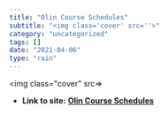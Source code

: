 ```yaml
---
title: "Olin Course Schedules"
subtitle: "<img class='cover' src=''>"
category: "uncategorized"
tags: []
date: "2021-04-06"
type: "rain"
---
```

<img class="cover" src=>


* **Link to site:** **[Olin Course Schedules](https://sis.olin.edu/cgi-bin/faculty/frame.cgi)**